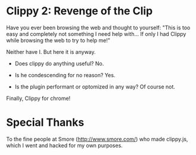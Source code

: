 Clippy 2: Revenge of the Clip
================================

Have you ever been browsing the web and thought to yourself: "This is too easy and completely not something I need help with... If only I had Clippy while browsing the web to try to help me!" 

Neither have I. But here it is anyway.

* Does clippy do anything useful? No.

* Is he condescending for no reason? Yes.

* Is the plugin performant or optomized in any way? Of course not.

Finally, Clippy for chrome!


Special Thanks
================================
To the fine people at Smore (http://www.smore.com/) who made clippy.js, which I went and hacked for my own purposes.